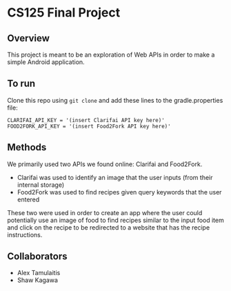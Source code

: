 # CS125 Final Project

## Overview

This project is meant to be an exploration of Web APIs in order to make a simple Android application.


## To run

Clone this repo using `git clone` and add these lines to the gradle.properties file:
```
CLARIFAI_API_KEY = '(insert Clarifai API key here)'
FOOD2FORK_API_KEY = '(insert Food2Fork API key here)'
```

## Methods

We primarily used two APIs we found online: Clarifai and Food2Fork.
- Clarifai was used to identify an image that the user inputs (from their internal storage)
- Food2Fork was used to find recipes given query keywords that the user entered

These two were used in order to create an app where the user could potentially use an image of food
to find recipes similar to the input food item and click on the recipe to be redirected to a website
that has the recipe instructions.

## Collaborators
- Alex Tamulaitis
- Shaw Kagawa
